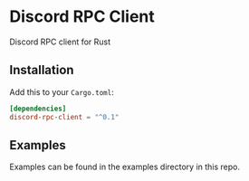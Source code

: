 # Discord RPC Client

Discord RPC client for Rust

## Installation

Add this to your `Cargo.toml`:

```toml
[dependencies]
discord-rpc-client = "^0.1"
```

## Examples

Examples can be found in the examples directory in this repo.
